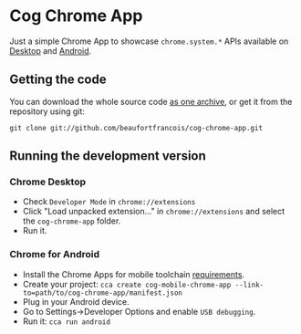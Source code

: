 # Cog Chrome App

Just a simple Chrome App to showcase `chrome.system.*` APIs available on [Desktop](https://chrome.google.com/webstore/detail/difcjdggkffcfgcfconafogflmmaadco) and [Android](https://play.google.com/store/apps/details?id=com.github.beaufortfrancois.cog_chrome_app).

## Getting the code

You can download the whole source code [as one archive](https://github.com/beaufortfrancois/cog-chrome-app/archive/master.zip), or get it from the repository using git:

    git clone git://github.com/beaufortfrancois/cog-chrome-app.git

## Running the development version

### Chrome Desktop

* Check `Developer Mode` in `chrome://extensions`
* Click "Load unpacked extension..." in `chrome://extensions` and select the `cog-chrome-app` folder.
* Run it.

### Chrome for Android

* Install the Chrome Apps for mobile toolchain [requirements](https://github.com/MobileChromeApps/mobile-chrome-apps/blob/master/docs/Installation.md).
* Create your project: `cca create cog-mobile-chrome-app --link-to=path/to/cog-chrome-app/manifest.json`
* Plug in your Android device. 
* Go to Settings->Developer Options and enable `USB debugging`.
* Run it: `cca run android`
